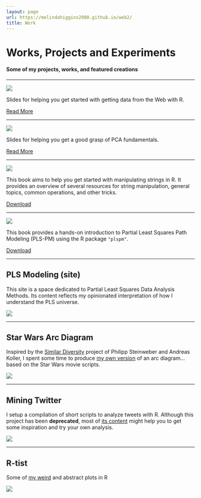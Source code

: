 ```yaml
---
layout: page
url: https://melindahiggins2000.github.io/web2/
title: Work
---
```


# Works, Projects and Experiments

#### Some of my projects, works, and featured creations

<hr/>

<a href="{{ site.url }}/work/webdata"><img class="centered" src="{{ site.url }}/images/website/webdata_cover.png"/></a>
<p>
 Slides for helping you get started with getting data from the Web with R. &nbsp;&nbsp;
</p>
<p>
 <a class="redbutton" href="{{ site.url }}/work/webdata">Read More</a>
</p>
<hr/>


<a href="{{ site.url }}/work/pcarevealed"><img class="centered" src="{{ site.url }}/images/website/pca_cover.png"/></a>
<p>
 Slides for helping you get a good grasp of PCA fundamentals. &nbsp;&nbsp;
</p>
<p>
 <a class="redbutton" href="{{ site.url }}/work/pcarevealed">Read More</a>
</p>
<hr/>


<a href="{{ site.url }}/Handling_and_Processing_Strings_in_R.pdf"><img class="centered" src="{{ site.url }}/images/website/strings_book_cover.png"/></a>
<p>
 This book aims to help you get started with manipulating strings in R. It provides an 
 overview of several resources for string manipulation, general topics, 
 common operations, and other tricks. &nbsp;&nbsp;
</p>
<p>
 <a class="redbutton" href="{{ site.url }}/Handling_and_Processing_Strings_in_R.pdf">Download</a>
</p>
<hr/>


<a href="{{ site.url }}/PLS_Path_Modeling_with_R.pdf">
<img class="centered" src="{{ site.url }}/images/website/plspm_book_cover.png"/></a>
<p>
 This book provides a hands-on introduction to Partial Least Squares Path Modeling (PLS-PM) 
 using the R package <code>"plspm"</code>. &nbsp;&nbsp;
</p>
<p>
 <a class="redbutton" href="{{ site.url }}/PLS_Path_Modeling_with_R.pdf">Download</a>
</p>
<hr/>


<h2>PLS Modeling (site)</h2>
<p>
 This site is a space dedicated to Partial Least Squares Data Analysis Methods. Its content 
 reflects my opinionated interpretation of how I understand the PLS universe. &nbsp;&nbsp;
</p>
<a href="http://www.plsmodeling.com/">
<img class="centered" src="{{ site.url }}/images/website/plsmodeling.png"/></a>
<hr>


<h2>Star Wars Arc Diagram</h2>
<p>
 Inspired by the <a href="http://similardiversity.net" target="_blank" title="similar diversity">Similar Diversity</a> 
 project of Philipp Steinweber and Andreas Koller, I spent some time to produce 
 <a href="starwars">my own version</a> of an arc diagram... based on the Star Wars movie scripts.
</p>
<a href="starwars"><img class="centered" src="{{ site.url }}/images/website/starwars_arcdiagram.png"/></a>
<hr>


<h2>Mining Twitter</h2>
<p>
 I setup a compilation of short scripts to analyze tweets with R. Although this project 
 has been <b>deprecated</b>, most of <a href="https://sites.google.com/site/miningtwitter/" target="_blank">its content</a> 
 might help you to get some inspiration and try your own analysis. 
</p>
<a href="https://sites.google.com/site/miningtwitter/" target="_blank">
<img class="centered" src="{{ site.url }}/images/website/twitter_mining.png"/></a>
<hr>


<h2>R-tist</h2>
<p>
 Some of <a href="{{ site.url }}/work/rtist">my weird</a> and abstract plots in R
</p>
<a href="{{ site.url }}/work/rtist/"><img src="{{ site.url }}/images/rtist/green_bolts.png"/></a>

